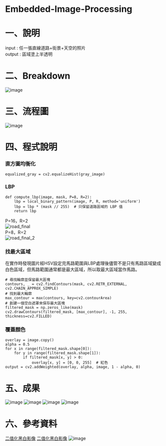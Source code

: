 # Embedded-Image-Processing
# 一、說明
input : 任一張直線道路+街景+天空的照片  
output : 區域塗上半透明
# 二、Breakdown
![image](https://github.com/user-attachments/assets/eddebc54-9633-41e5-abc7-1f797425bb6c)
# 三、流程圖
![image](https://github.com/user-attachments/assets/0d24253e-caf2-48a9-9230-1ce0b4458e6f)
# 四、程式說明
### 直方圖均衡化
```
equalized_gray = cv2.equalizeHist(gray_image)
```
### LBP
```
def compute_lbp(image, mask, P=8, R=2):
    lbp = local_binary_pattern(image, P, R, method='uniform')
    lbp = lbp * (mask // 255)  # 只保留道路區域的 LBP 值
    return lbp
```
P=16，R=2  
![road_final](https://github.com/user-attachments/assets/655dc894-a46e-4db6-af5b-13dfd43daaba)  
P=8，R=2  
![road_final_2](https://github.com/user-attachments/assets/5755dee6-030b-4ef9-a4e0-6af0ef0e8a16)  
### 找最大區域
在實作時發現圖片經HSV設定完馬路範圍與LBP處理後儘管不是只有馬路區域變成白色區域，但馬路範圍通常都是最大區域，所以取最大區域當作馬路。
```
# 尋找輪廓並保留最大區塊
contours, _ = cv2.findContours(mask, cv2.RETR_EXTERNAL, cv2.CHAIN_APPROX_SIMPLE)
# 找到最大輪廓
max_contour = max(contours, key=cv2.contourArea)
# 創建一個空白遮罩來保存最大區塊
filtered_mask = np.zeros_like(mask)
cv2.drawContours(filtered_mask, [max_contour], -1, 255, thickness=cv2.FILLED)
```
### 覆蓋顏色
```
overlay = image.copy()
alpha = 0.5
for x in range(filtered_mask.shape[0]):
    for y in range(filtered_mask.shape[1]):
        if filtered_mask[x, y] > 0:
            overlay[x, y] = [0, 0, 255]  # 紅色
output = cv2.addWeighted(overlay, alpha, image, 1 - alpha, 0)
```
# 五、成果
![image](https://github.com/user-attachments/assets/87b4c008-bce0-4ce8-b095-be56a900e204)
![image](https://github.com/user-attachments/assets/2f64efe3-308e-416f-9be5-e0467c668380)
![image](https://github.com/user-attachments/assets/98d5ef98-e6a3-4082-a721-205ea3885af5)
![image](https://github.com/user-attachments/assets/b4ffc7ab-0fc9-4851-b5cb-73b8af969bef)
# 六、參考資料
[二值化黑白影像](https://github.com/user-attachments/assets/f4601854-ad09-4cfd-8ac0-575a8ca5301b)
[二值化黑白影像](<https://github.com/user-attachments/assets/f4601854-ad09-4cfd-8ac0-575a8ca5301b>)
![image](https://github.com/user-attachments/assets/c9ae0dda-602c-40fe-833f-0024e3238ca4)





